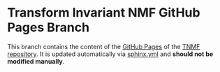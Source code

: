 # Transform Invariant NMF GitHub Pages Branch

This branch contains the content of the [GitHub Pages](https://emdgroup.github.io/tnmf/) of the [TNMF repository](https://github.com/emdgroup/tnmf).
It is updated automatically via [sphinx.yml](https://github.com/emdgroup/tnmf/blob/main/.github/workflows/sphinx.yml) and **should not be modified manually**.